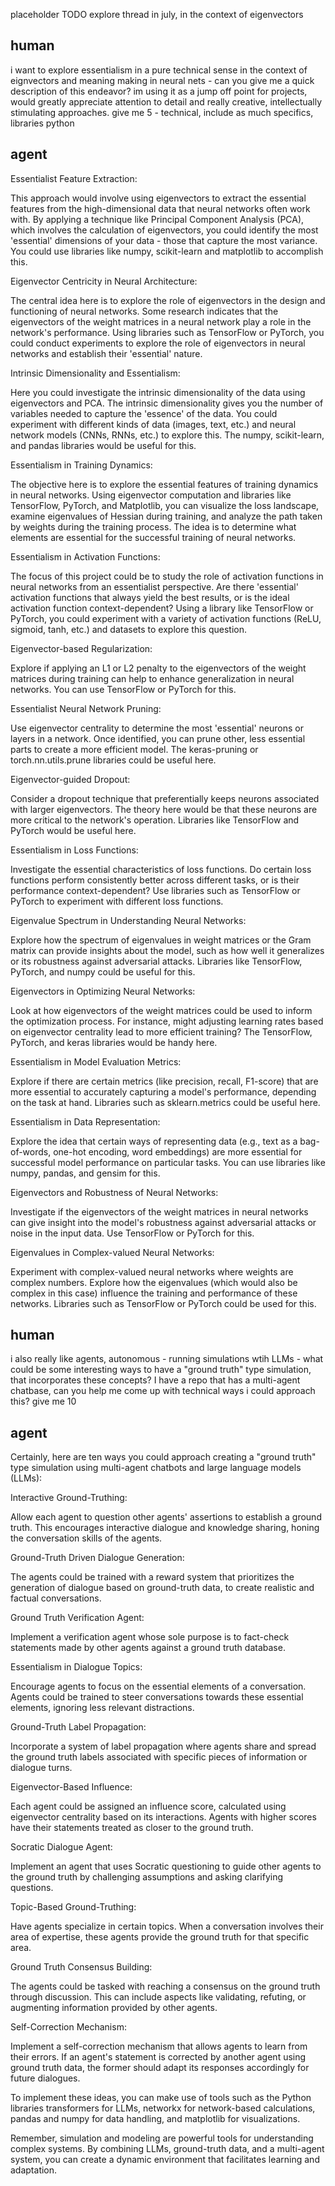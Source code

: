 placeholder TODO explore thread in july, in the context of eigenvectors

## human
i want to explore essentialism in a pure technical sense in the context of eignvectors and meaning making in neural nets - can you give me a quick description of this endeavor? im using it as a jump off point for projects, would greatly appreciate attention to detail and really creative, intellectually stimulating approaches. give me 5 - technical, include as much specifics, libraries python


## agent
Essentialist Feature Extraction:

This approach would involve using eigenvectors to extract the essential features from the high-dimensional data that neural networks often work with. By applying a technique like Principal Component Analysis (PCA), which involves the calculation of eigenvectors, you could identify the most 'essential' dimensions of your data - those that capture the most variance. You could use libraries like numpy, scikit-learn and matplotlib to accomplish this.

Eigenvector Centricity in Neural Architecture:

The central idea here is to explore the role of eigenvectors in the design and functioning of neural networks. Some research indicates that the eigenvectors of the weight matrices in a neural network play a role in the network's performance. Using libraries such as TensorFlow or PyTorch, you could conduct experiments to explore the role of eigenvectors in neural networks and establish their 'essential' nature.

Intrinsic Dimensionality and Essentialism:

Here you could investigate the intrinsic dimensionality of the data using eigenvectors and PCA. The intrinsic dimensionality gives you the number of variables needed to capture the 'essence' of the data. You could experiment with different kinds of data (images, text, etc.) and neural network models (CNNs, RNNs, etc.) to explore this. The numpy, scikit-learn, and pandas libraries would be useful for this.

Essentialism in Training Dynamics:

The objective here is to explore the essential features of training dynamics in neural networks. Using eigenvector computation and libraries like TensorFlow, PyTorch, and Matplotlib, you can visualize the loss landscape, examine eigenvalues of Hessian during training, and analyze the path taken by weights during the training process. The idea is to determine what elements are essential for the successful training of neural networks.

Essentialism in Activation Functions:

The focus of this project could be to study the role of activation functions in neural networks from an essentialist perspective. Are there 'essential' activation functions that always yield the best results, or is the ideal activation function context-dependent? Using a library like TensorFlow or PyTorch, you could experiment with a variety of activation functions (ReLU, sigmoid, tanh, etc.) and datasets to explore this question.

Eigenvector-based Regularization:

Explore if applying an L1 or L2 penalty to the eigenvectors of the weight matrices during training can help to enhance generalization in neural networks. You can use TensorFlow or PyTorch for this.

Essentialist Neural Network Pruning:

Use eigenvector centrality to determine the most 'essential' neurons or layers in a network. Once identified, you can prune other, less essential parts to create a more efficient model. The keras-pruning or torch.nn.utils.prune libraries could be useful here.

Eigenvector-guided Dropout:

Consider a dropout technique that preferentially keeps neurons associated with larger eigenvectors. The theory here would be that these neurons are more critical to the network's operation. Libraries like TensorFlow and PyTorch would be useful here.

Essentialism in Loss Functions:

Investigate the essential characteristics of loss functions. Do certain loss functions perform consistently better across different tasks, or is their performance context-dependent? Use libraries such as TensorFlow or PyTorch to experiment with different loss functions.

Eigenvalue Spectrum in Understanding Neural Networks:

Explore how the spectrum of eigenvalues in weight matrices or the Gram matrix can provide insights about the model, such as how well it generalizes or its robustness against adversarial attacks. Libraries like TensorFlow, PyTorch, and numpy could be useful for this.

Eigenvectors in Optimizing Neural Networks:

Look at how eigenvectors of the weight matrices could be used to inform the optimization process. For instance, might adjusting learning rates based on eigenvector centrality lead to more efficient training? The TensorFlow, PyTorch, and keras libraries would be handy here.

Essentialism in Model Evaluation Metrics:

Explore if there are certain metrics (like precision, recall, F1-score) that are more essential to accurately capturing a model's performance, depending on the task at hand. Libraries such as sklearn.metrics could be useful here.

Essentialism in Data Representation:

Explore the idea that certain ways of representing data (e.g., text as a bag-of-words, one-hot encoding, word embeddings) are more essential for successful model performance on particular tasks. You can use libraries like numpy, pandas, and gensim for this.

Eigenvectors and Robustness of Neural Networks:

Investigate if the eigenvectors of the weight matrices in neural networks can give insight into the model's robustness against adversarial attacks or noise in the input data. Use TensorFlow or PyTorch for this.

Eigenvalues in Complex-valued Neural Networks:

Experiment with complex-valued neural networks where weights are complex numbers. Explore how the eigenvalues (which would also be complex in this case) influence the training and performance of these networks. Libraries such as TensorFlow or PyTorch could be used for this.

## human
i also really like agents, autonomous - running simulations wtih LLMs - what could be some interesting ways to have a "ground truth" type simulation, that incorporates these concepts? I have a repo that has a multi-agent chatbase, can you help me come up with technical ways i could approach this? give me 10

## agent

Certainly, here are ten ways you could approach creating a "ground truth" type simulation using multi-agent chatbots and large language models (LLMs):

Interactive Ground-Truthing:

Allow each agent to question other agents' assertions to establish a ground truth. This encourages interactive dialogue and knowledge sharing, honing the conversation skills of the agents.

Ground-Truth Driven Dialogue Generation:

The agents could be trained with a reward system that prioritizes the generation of dialogue based on ground-truth data, to create realistic and factual conversations.

Ground Truth Verification Agent:

Implement a verification agent whose sole purpose is to fact-check statements made by other agents against a ground truth database.

Essentialism in Dialogue Topics:

Encourage agents to focus on the essential elements of a conversation. Agents could be trained to steer conversations towards these essential elements, ignoring less relevant distractions.

Ground-Truth Label Propagation:

Incorporate a system of label propagation where agents share and spread the ground truth labels associated with specific pieces of information or dialogue turns.

Eigenvector-Based Influence:

Each agent could be assigned an influence score, calculated using eigenvector centrality based on its interactions. Agents with higher scores have their statements treated as closer to the ground truth.

Socratic Dialogue Agent:

Implement an agent that uses Socratic questioning to guide other agents to the ground truth by challenging assumptions and asking clarifying questions.

Topic-Based Ground-Truthing:

Have agents specialize in certain topics. When a conversation involves their area of expertise, these agents provide the ground truth for that specific area.

Ground Truth Consensus Building:

The agents could be tasked with reaching a consensus on the ground truth through discussion. This can include aspects like validating, refuting, or augmenting information provided by other agents.

Self-Correction Mechanism:

Implement a self-correction mechanism that allows agents to learn from their errors. If an agent's statement is corrected by another agent using ground truth data, the former should adapt its responses accordingly for future dialogues.

To implement these ideas, you can make use of tools such as the Python libraries transformers for LLMs, networkx for network-based calculations, pandas and numpy for data handling, and matplotlib for visualizations.

Remember, simulation and modeling are powerful tools for understanding complex systems. By combining LLMs, ground-truth data, and a multi-agent system, you can create a dynamic environment that facilitates learning and adaptation.